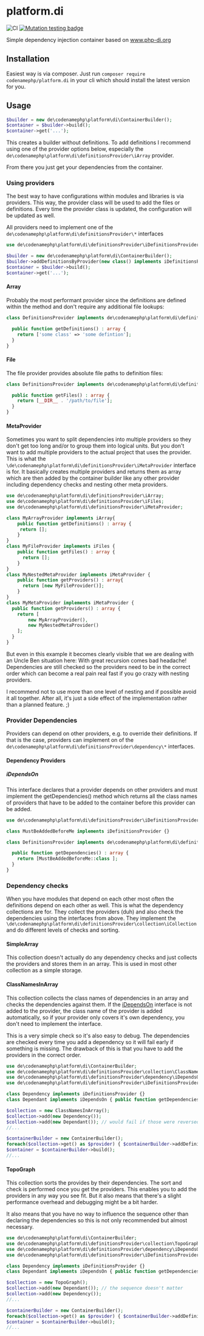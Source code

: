 # platform.di

![CI](https://github.com/codenamephp/platform.di/workflows/CI/badge.svg)
[![Mutation testing badge](https://img.shields.io/endpoint?style=flat&url=https%3A%2F%2Fbadge-api.stryker-mutator.io%2Fgithub.com%2Fcodenamephp%2Fplatform.di%2Fmaster)](https://dashboard.stryker-mutator.io/reports/github.com/codenamephp/platform.di/master)

Simple dependency injection container based on <a href="http://www.php-di.org" target="_blank">www.php-di.org</a>

## Installation

Easiest way is via composer. Just run `composer require codenamephp/platform.di` in your cli which should install the latest version for you.

## Usage

```php
$builder = new de\codenamephp\platform\di\ContainerBuilder();
$container = $builder->build();
$container->get('...');
```

This creates a builder without definitions. To add definitions I recommend using one of the provider options below, especially
the `de\codenamephp\platform\di\definitionsProvider\iArray` provider.

From there you just get your dependencies from the container.

### Using providers

The best way to have configurations within modules and libraries is via providers. This way, the provider class will be used to add the files or definitions. 
Every time the provider class is updated, the configuration will be updated as well.

All providers need to implement one of the `de\codenamephp\platform\di\definitionsProvider\*` interfaces

```php
use de\codenamephp\platform\di\definitionsProvider\iDefinitionsProvider;

$builder = new de\codenamephp\platform\di\ContainerBuilder();
$builder->addDefinitionsByProvider(new class() implements iDefinitionsProvider{});
$container = $builder->build();
$container->get('...');
```

#### Array

Probably the most performant provider since the definitions are defined within the method and don't require any additional file lookups:

```php
class DefinitionsProvider implements de\codenamephp\platform\di\definitionsProvider\iArray {

  public function getDefinitions() : array {
    return ['some class' => 'some defintion'];
  }
}
```

#### File

The file provider provides absolute file paths to definition files:

```php
class DefinitionsProvider implements de\codenamephp\platform\di\definitionsProvider\iFiles {

  public function getFiles() : array {
    return [__DIR__ . '/path/to/file'];
  }
}
```

#### MetaProvider

Sometimes you want to split dependencies into multiple providers so they don't get too long and/or to group them into logical units. But you don't want to add 
multiple providers to the actual project that uses the provider. This is what the `\de\codenamephp\platform\di\definitionsProvider\iMetaProvider` interface is
for. It basically creates multiple providers and returns them as array which are then added by the container builder like any other provider including 
dependency checks and nesting other meta providers.

```php
use de\codenamephp\platform\di\definitionsProvider\iArray;
use de\codenamephp\platform\di\definitionsProvider\iFiles;
use de\codenamephp\platform\di\definitionsProvider\iMetaProvider;

class MyArrayProvider implements iArray{
    public function getDefinitions() : array {
     return [];
    }
}
class MyFileProvider implements iFiles {
    public function getFiles() : array {
      return []; 
    }
}
class MyNestedMetaProvider implements iMetaProvider {
    public function getProviders() : array{
      return [new MyFileProvider()]; 
    }
}
class MyMetaProvider implements iMetaProvider {
  public function getProviders() : array {
    return [
        new MyArrayProvider(),
        new MyNestedMetaProvider()
    ];
  }
}
```

But even in this example it becomes clearly visible that we are dealing with an Uncle Ben situation here: With great recursion comes bad headache!
Dependencies are still checked so the providers need to be in the correct order which can become a real pain real fast if you go crazy with nesting providers.

I recommend not to use more than one level of nesting and if possible avoid it all together. After all, it's just a side effect of the implementation rather than
a planned feature. ;)

### Provider Dependencies

Providers can depend on other providers, e.g. to override their definitions. If that is the case, providers can implement on of the
`de\codenamephp\platform\di\definitionsProvider\dependency\*` interfaces.

#### Dependency Providers

##### iDependsOn

This interface declares that a provider depends on other providers and must implement the getDependencies() method which returns all the class names of 
providers that have to be added to the container before this provider can be added.

```php
use de\codenamephp\platform\di\definitionsProvider\iDefinitionsProvider;

class MustBeAddedBeforeMe implements iDefinitionsProvider {}

class DefinitionsProvider implements de\codenamephp\platform\di\definitionsProvider\dependency\iDependsOn {

  public function getDependencies() : array {
    return [MustBeAddedBeforeMe::class ];
  }
}
```

### Dependency checks

When you have modules that depend on each other most often the definitions depend on each other as well. This is what the dependency collections are for.
They collect the providers (duh) and also check the dependencies using the interfaces from above. They implement the 
`\de\codenamephp\platform\di\definitionsProvider\collection\iCollection` and do different levels of checks and sorting.

#### SimpleArray

This collection doesn't actually do any dependency checks and just collects the providers and stores them in an array. This is used in most other
collection as a simple storage.

#### ClassNamesInArray

This collection collects the class names of dependencies in an array and checks the dependencies against them. If the [iDependsOn](#idependson) interface is
not added to the provider, the class name of the provider is added automatically, so if your provider only covers it's own dependency, you don't need to 
implement the interface.

This is a very simple check so it's also easy to debug. The dependencies are checked every time you add a dependency so it will fail early if something is 
missing. The drawback of this is that you have to add the providers in the correct order.

```php
use de\codenamephp\platform\di\ContainerBuilder;
use de\codenamephp\platform\di\definitionsProvider\collection\ClassNamesInArray;
use de\codenamephp\platform\di\definitionsProvider\dependency\iDependsOn;
use de\codenamephp\platform\di\definitionsProvider\iDefinitionsProvider;

class Dependency implements iDefinitionsProvider {}
class Dependant implements iDependsOn { public function getDependencies() : array{ return [Dependency::class]; } }

$collection = new ClassNamesInArray();
$collection->add(new Dependency());
$collection->add(new Dependant()); // would fail if those were reversed
//...

$containerBuilder = new ContainerBuilder();
foreach($collection->get() as $provider) { $containerBuilder->addDefinitionsByProvider($provider); }
$container = $containerBuilder->build();
//...
```

#### TopoGraph

This collection sorts the provides by their dependencies. The sort and check is performed once you get the providers. This enables you to add the providers
in any way you see fit. But it also means that there's a slight performance overhead and debugging might be a bit harder.

It also means that you have no way to influence the sequence other than declaring the dependencies so this is not only recommended but almost
necessary.

```php
use de\codenamephp\platform\di\ContainerBuilder;
use de\codenamephp\platform\di\definitionsProvider\collection\TopoGraph;
use de\codenamephp\platform\di\definitionsProvider\dependency\iDependsOn;
use de\codenamephp\platform\di\definitionsProvider\iDefinitionsProvider;

class Dependency implements iDefinitionsProvider {}
class Dependant implements iDependsOn { public function getDependencies() : array{ return [Dependency::class]; } }

$collection = new TopoGraph();
$collection->add(new Dependant()); // the sequence doesn't matter
$collection->add(new Dependency());
//...

$containerBuilder = new ContainerBuilder();
foreach($collection->get() as $provider) { $containerBuilder->addDefinitionsByProvider($provider); } // Dependency will be returned/added first
$container = $containerBuilder->build();
//...
```